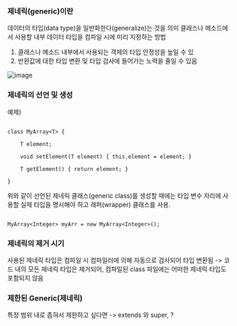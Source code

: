 ### 제네릭(generic)이란 
데이터의 타입(data type)을 일반화한다(generalize)는 것을 의미
클래스나 메소드에서 사용할 내부 데이터 타입을 컴파일 시에 미리 지정하는 방법
  1. 클래스나 메소드 내부에서 사용되는 객체의 타입 안정성을 높일 수 있
  2. 반환값에 대한 타입 변환 및 타입 검사에 들어가는 노력을 줄일 수 있음

![image](https://github.com/98000001/CS-Study/assets/96863137/b915bd06-b68a-464e-b06e-095ddc0d1d0e)

### 제네릭의 선언 및 생성
예제) 
```

class MyArray<T> {

    T element;

    void setElement(T element) { this.element = element; }

    T getElement() { return element; }

}

```
위와 같이 선언된 제네릭 클래스(generic class)를 생성할 때에는 타입 변수 자리에 사용할 실제 타입을 명시해야 하고
래퍼(wrapper) 클래스를 사용.
```

MyArray<Integer> myArr = new MyArray<Integer>();

```

### 제네릭의 제거 시기
사용된 제네릭 타입은 컴파일 시 컴파일러에 의해 자동으로 검사되어 타입 변환됨 -> 코드 내의 모든 제네릭 타입은 제거되어, 컴파일된 class 파일에는 어떠한 제네릭 타입도 포함되지 않음

### 제한된 Generic(제네릭)

특정 범위 내로 좁혀서 제한하고 싶다면 -> extends 와 super, ?
